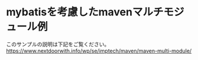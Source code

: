 # mybatisを考慮したmavenマルチモジュール例

このサンプルの説明は下記をご覧ください。  
https://www.nextdoorwith.info/wp/se/imptech/maven/maven-multi-module/
